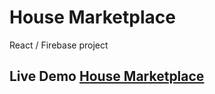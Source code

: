 # House Marketplace

React / Firebase project

## Live Demo [House Marketplace](https://house-marketplace-e9fbe3.netlify.app/)

